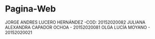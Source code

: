# Pagina-Web
JORGE ANDRES LUCERO HERNÁNDEZ -COD: 20152020082
JULIANA ALEXANDRA CAPADOR OCHOA - 20152020081
OLGA LUCÍA MOYANO - 20152020021
